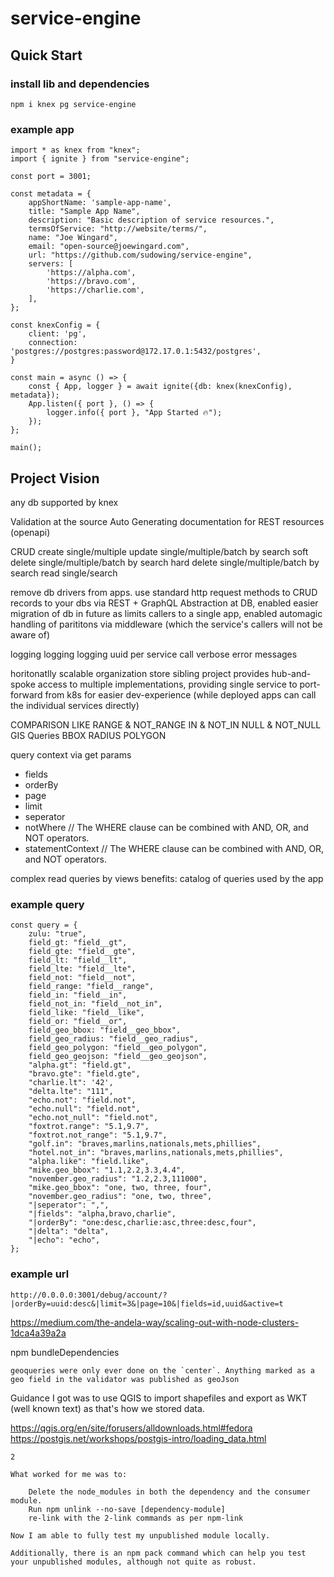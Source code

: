 # service-engine


## Quick Start

### install lib and dependencies
```
npm i knex pg service-engine
```

### example app
```
import * as knex from "knex";
import { ignite } from "service-engine";

const port = 3001;

const metadata = {
    appShortName: 'sample-app-name',
    title: "Sample App Name",
    description: "Basic description of service resources.",
    termsOfService: "http://website/terms/",
    name: "Joe Wingard",
    email: "open-source@joewingard.com",
    url: "https://github.com/sudowing/service-engine",
    servers: [
        'https://alpha.com',
        'https://bravo.com',
        'https://charlie.com',
    ],
};

const knexConfig = {
    client: 'pg',
    connection: 'postgres://postgres:password@172.17.0.1:5432/postgres',
}

const main = async () => {
    const { App, logger } = await ignite({db: knex(knexConfig), metadata});
    App.listen({ port }, () => {
        logger.info({ port }, "App Started 🔥");
    });
};

main();
```

## Project Vision

any db supported by knex

Validation at the source
Auto Generating documentation for REST resources (openapi)

CRUD
    create single/multiple
    update single/multiple/batch by search
    soft delete single/multiple/batch by search
    hard delete single/multiple/batch by search
    read single/search


remove db drivers from apps. use standard http request methods to CRUD records to your dbs via REST + GraphQL
Abstraction at DB, enabled easier migration of db in future as limits callers to a single app, enabled automagic handling of parititons via middleware (which the service's callers will not be aware of)

logging logging logging
uuid per service call
verbose error messages

horitonatlly scalable organization store
    sibling project provides hub-and-spoke access to multiple implementations, providing single service to port-forward from k8s for easier dev-experience (while deployed apps can call the individual services directly)


COMPARISON
LIKE
RANGE & NOT_RANGE
IN & NOT_IN
NULL & NOT_NULL
GIS Queries
    BBOX
    RADIUS
    POLYGON


query context via get params
 - fields
 - orderBy
 - page
 - limit
 - seperator
 - notWhere // The WHERE clause can be combined with AND, OR, and NOT operators.
 - statementContext // The WHERE clause can be combined with AND, OR, and NOT operators.

complex read queries by views
    benefits:
        catalog of queries used by the app


















  
  
### example query

```
const query = {
    zulu: "true",
    field_gt: "field__gt",
    field_gte: "field__gte",
    field_lt: "field__lt",
    field_lte: "field__lte",
    field_not: "field__not",
    field_range: "field__range",
    field_in: "field__in",
    field_not_in: "field__not_in",
    field_like: "field__like",
    field_or: "field__or",
    field_geo_bbox: "field__geo_bbox",
    field_geo_radius: "field__geo_radius",
    field_geo_polygon: "field__geo_polygon",
    field_geo_geojson: "field__geo_geojson",
    "alpha.gt": "field.gt",
    "bravo.gte": "field.gte",
    "charlie.lt": '42',
    "delta.lte": "111",
    "echo.not": "field.not",
    "echo.null": "field.not",
    "echo.not_null": "field.not",
    "foxtrot.range": "5.1,9.7",
    "foxtrot.not_range": "5.1,9.7",
    "golf.in": "braves,marlins,nationals,mets,phillies",
    "hotel.not_in": "braves,marlins,nationals,mets,phillies",
    "alpha.like": "field.like",
    "mike.geo_bbox": "1.1,2.2,3.3,4.4",
    "november.geo_radius": "1.2,2.3,111000",
    "mike.geo_bbox": "one, two, three, four",
    "november.geo_radius": "one, two, three",
    "|seperator": ",",
    "|fields": "alpha,bravo,charlie",
    "|orderBy": "one:desc,charlie:asc,three:desc,four",
    "|delta": "delta",
    "|echo": "echo",
};
```

### example url
```
http://0.0.0.0:3001/debug/account/?|orderBy=uuid:desc&|limit=3&|page=10&|fields=id,uuid&active=t
```


https://medium.com/the-andela-way/scaling-out-with-node-clusters-1dca4a39a2a


npm bundleDependencies


```
geoqueries were only ever done on the `center`. Anything marked as a geo field in the validator was published as geoJson
```
Guidance I got was to use QGIS to import shapefiles and export as WKT (well known text) as that's how we stored data.

https://qgis.org/en/site/forusers/alldownloads.html#fedora
https://postgis.net/workshops/postgis-intro/loading_data.html


```
2

What worked for me was to:

    Delete the node_modules in both the dependency and the consumer module.
    Run npm unlink --no-save [dependency-module]
    re-link with the 2-link commands as per npm-link

Now I am able to fully test my unpublished module locally.

Additionally, there is an npm pack command which can help you test your unpublished modules, although not quite as robust.
```


